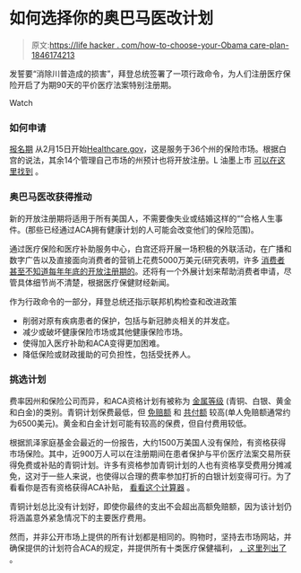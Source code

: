# 如何选择你的奥巴马医改计划

> 原文:[https://life hacker . com/how-to-choose-your-Obama care-plan-1846174213](https://lifehacker.com/how-to-choose-your-obamacare-plan-1846174213)

发誓要“消除川普造成的损害”，拜登总统签署了一项行政命令，为人们注册医疗保险开启了为期90天的平价医疗法案特别注册期。

Watch

### **如何申请**

[报名期](https://www.cms.gov/newsroom/fact-sheets/2021-special-enrollment-period-response-covid-19-emergency) 从2月15日开始[Healthcare.gov](http://healthcare.gov)，这是服务于36个州的保险市场。根据白宫的说法，其余14个管理自己市场的州预计也将开放注册。L 油墨上市 [可以在这里找到](https://www.healthcare.gov/marketplace-in-your-state/) 。

### **奥巴马医改获得推动**

新的开放注册期将适用于所有美国人，不需要像失业或结婚这样的“”合格人生事件。(那些已经通过ACA拥有健康计划的人可能会改变他们的保险范围)。

通过医疗保险和医疗补助服务中心，白宫还将开展一场积极的外联活动，在广播和数字广告以及直接面向消费者的营销上花费5000万美元(研究表明，许多 [消费者甚至不知道每年年底的开放注册期的](https://www.policygenius.com/blog/health-insurance-literacy-survey-2019/)。还将有一个外展计划来帮助消费者申请，尽管具体细节尚不清楚，根据医疗保健财经新闻。

作为行政命令的一部分，拜登总统还指示联邦机构检查和改进政策

*   削弱对原有疾病患者的保护，包括与新冠肺炎相关的并发症。
*   减少或破坏健康保险市场或其他健康保险市场。
*   使得加入医疗补助和ACA变得更加困难。
*   降低保险或财政援助的可负担性，包括受抚养人。

### 挑选计划

费率因州和保险公司而异，和ACA资格计划有被称为 [金属等级](https://www.healthcare.gov/choose-a-plan/plans-categories/) (青铜、白银、黄金和白金)的类别。青铜计划保费最低，但 [免赔额](https://www.investopedia.com/terms/d/deductible.asp) 和 [共付额](https://www.investopedia.com/terms/c/copay.asp#:~:text=What%20Is%20Copay%20or%20Copayment,doctor%20visits%20or%20prescription%20drugs.) 较高(单人免赔额通常约为6500美元)。黄金和白金计划可能有较高的保费，但自付费用较低。

根据凯泽家庭基金会最近的一份报告，大约1500万美国人没有保险，有资格获得市场保险。其中，近900万人可以在注册期间在患者保护与平价医疗法案交易所获得免费或补贴的青铜计划。许多有资格参加青铜计划的人也有资格享受费用分摊减免，这对于一些人来说，也使得以合理的费率参加打折的白银计划变得可行。为了看看你是否有资格获得ACA补贴， [看看这个计算器](https://www.healthcare.gov/lower-costs/qualifying-for-lower-costs/) 。

青铜计划总比没有计划好，即使你最终的支出不会超出高额免赔额，因为该计划仍将涵盖意外紧急情况下的主要医疗费用。

然而，并非公开市场上提供的所有计划都是相同的。购物时，坚持去市场网站，并确保提供的计划符合ACA的规定，并提供所有十类医疗保健福利， [，这里列出了](https://www.policygenius.com/health-insurance/essential-health-benefits/) 。